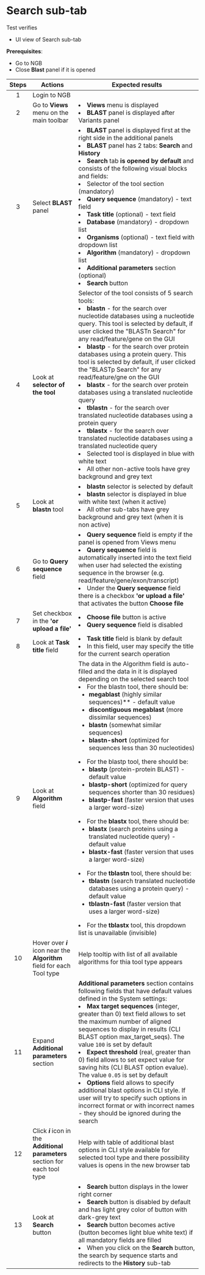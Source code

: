# Search sub-tab

Test verifies
 - UI view of Search sub-tab
  
**Prerequisites**:
 - Go to NGB
 - Close **Blast** panel if it is opened

| Steps | Actions | Expected results |
| :---: | --- | --- |
| 1 | Login to NGB | |
| 2 | Go to  **Views** menu on the main toolbar| <li> **Views** menu is displayed <li> **BLAST** panel is displayed after Variants panel|
| 3 | Select **BLAST** panel| <li>**BLAST** panel is displayed first at the right side in the additional panels <li> **BLAST** panel has 2 tabs: **Search** and **History**  <li> **Search** tab **is opened by default** and consists of the following visual blocks and fields: <li> Selector of the tool section (mandatory) <li> **Query sequence** (mandatory) - text field <li> **Task title** (optional) - text field <li> **Database** (mandatory) - dropdown list <li> **Organisms** (optional) - text field with dropdown list <li> **Algorithm** (mandatory) - dropdown list <li> **Additional parameters** section (optional)<li> **Search** button  |
| 4 | Look at **selector of the tool**|  Selector of the tool consists of 5 search tools: <li> **blastn** - for the search over nucleotide databases using a nucleotide query. This tool is selected by default, if user clicked the "BLASTn Search" for any read/feature/gene on the GUI <li> **blastp** - for the search over protein databases using a protein query. This tool is selected by default, if user clicked the "BLASTp Search" for any read/feature/gne on the GUI <li> **blastx**  -  for the search over protein databases using a translated nucleotide query <li> **tblastn** - for the search over translated nucleotide databases using a protein query <li> **tblastx** - for the search over translated nucleotide databases using a translated nucleotide query <li> Selected tool is displayed in blue with white text <li> All other non-active tools have grey background and grey text|
| 5 | Look  at **blastn** tool | <li> **blastn** selector is selected by default  <li> **blastn** selector is displayed in blue with white text (when it active) <li> All other sub-tabs have grey background and grey text (when it is non active) |
| 6 | Go to **Query sequence** field | <li> **Query sequence** field is empty if the panel is opened from Views menu <li>**Query sequence** field is automatically inserted into the text field when user had selected the existing sequence in the browser (e.g. read/feature/gene/exon/transcript) <li> Under the **Query sequence** field there is a checkbox **'or upload a file'** that activates the button **Choose file**|
| 7 | Set checkbox in the **'or upload a file'**| <li> **Choose file** button is active <li> **Query sequence** field is disabled| 
| 8 | Look at **Task title** field| <li> **Task title** field is blank by default <li> In this field, user may specify the title for the current search operation|
| 9 | Look at **Algorithm** field  |  The data in the Algorithm field is auto-filled and the data in it is displayed depending on the selected search tool <li> For the blastn tool, there should be:<ul><li> **megablast** (highly similar sequences)** - default value <li> **discontiguous megablast** (more dissimilar sequences) <li> **blastn** (somewhat similar sequences) <li> **blastn-short** (optimized for sequences less than 30 nucleotides) </ul><li> For the blastp tool, there should be: <ul><li> **blastp** (protein-protein BLAST) - default value <li> **blastp-short** (optimized for query sequences shorter than 30 residues) <li> **blastp-fast** (faster version that uses a larger word-size) </ul><li> For the **blastx** tool, there should be: <ul><li> **blastx** (search proteins using a translated nucleotide query) - default value <li> **blastx-fast** (faster version that uses a larger word-size) </ul><li> For the **tblastn** tool, there should be: <ul><li> **tblastn** (search translated nucleotide databases using a protein query) - default value <li> **tblastn-fast** (faster version that uses a larger word-size) </ul><li> For the **tblastx** tool, this dropdown list is unavailable (invisible) |
| 10 | Hover over ***i*** icon near the **Algorithm** field for each Tool type | Help tooltip with list of all available algorithms for thia tool type appears |
| 11 | Expand **Additional parameters** section| **Additional parameters** section contains following fields that have default values defined in the System settings: <li> **Max target sequences** (integer, greater than 0) text field allows to set the maximum number of aligned sequences to display in results (CLI BLAST option max_target_seqs). The value `100` is set by default <li> **Expect threshold** (real, greater than 0) field allows to set expect value for saving hits (CLI BLAST option evalue). The value `0.05` is set by default <li> **Options** field allows to specify additional blast options in CLI style. If user will try to specify such options in incorrect format or with incorrect names - they should be ignored during the search|
| 12 | Click  ***i*** icon in the  **Additional parameters** section for each tool type | Help with table of additional blast options in CLI style available for selected tool type and there possibility values is opens in the new browser tab |
| 13 | Look at **Search** button| <li> **Search** button displays in the lower right corner <li> **Search** button is disabled by default and has light grey color of button with dark-grey text <li> **Search** button becomes active (button becomes light blue white text) if all mandatory fields are filled <li> When you click on the **Search** button, the search by sequence starts and redirects to the **History** sub-tab|